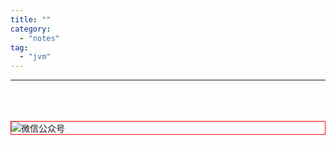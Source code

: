 ```yaml
---
title: ""
category:
  - "notes"
tag:
  - "jvm"
---
```




---
<br /><br /><br />
<img style="border:1px red solid; display:block; margin:0 auto;" :src="$withBase('/qrcode.jpg')" alt="微信公众号" />

